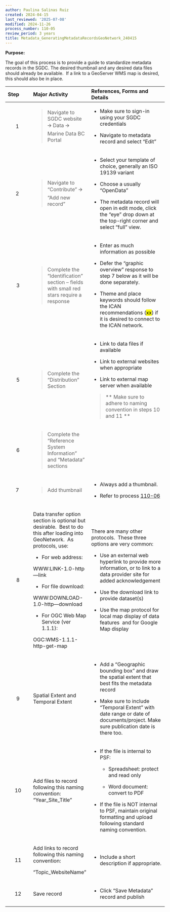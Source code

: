 ```yaml
---
author: Paulina Salinas Ruiz
created: 2024-04-15
last_reviewed: '2025-07-08'
modified: 2024-11-26
process_number: 110-05
review_period: 3 years
title: Metadata_GeneratingMetadataRecordsGeoNetwork_240415
---
```


**Purpose:**

The goal of this process is to provide a guide to standardize metadata records in the SGDC. The desired thumbnail and any desired data files should already be available.  If a link to a GeoServer WMS map is desired, this should also be in place. 

<table style="width:100%;">
<colgroup>
<col style="width: 17%" />
<col style="width: 31%" />
<col style="width: 50%" />
</colgroup>
<thead>
<tr>
<th style="text-align: left;"><strong>Step</strong> </th>
<th style="text-align: left;"><strong>Major Activity</strong> </th>
<th style="text-align: left;"><strong>References, Forms and Details</strong> </th>
</tr>
</thead>
<tbody>
<tr>
<td style="text-align: center;">1 </td>
<td><blockquote>
<p>Navigate to SGDC website 🡪 Data 🡪 Marine Data BC Portal</p>
</blockquote></td>
<td><ul>
<li><p>Make sure to sign-in using your SGDC credentials</p></li>
<li><p>Navigate to metadata record and select “Edit”</p></li>
</ul></td>
</tr>
<tr>
<td style="text-align: center;">2 </td>
<td><blockquote>
<p>Navigate to “Contribute” 🡪 “Add new record”</p>
</blockquote></td>
<td><ul>
<li><p>Select your template of choice, generally an ISO 19139 variant</p></li>
<li><p>Choose a usually “OpenData”</p></li>
<li><p>The metadata record will open in edit mode, click the “eye” drop down at the top-right corner and select “full” view.</p></li>
</ul></td>
</tr>
<tr>
<td style="text-align: center;">3</td>
<td><blockquote>
<p>Complete the “Identification” section – fields with small red stars require a response</p>
</blockquote></td>
<td><ul>
<li><p>Enter as much information as possible</p></li>
<li><p>Defer the “graphic overview” response to step 7 below as it will be done separately.</p></li>
<li><p>Theme and place keywords should follow the ICAN recommendations (<mark>xx</mark>) if it is desired to connect to the ICAN network.</p></li>
</ul></td>
</tr>
<tr>
<td style="text-align: center;">5</td>
<td><blockquote>
<p>Complete the “Distribution” Section</p>
</blockquote></td>
<td><ul>
<li><p>Link to data files if available</p></li>
<li><p>Link to external websites when appropriate</p></li>
<li><p>Link to external map server when available</p></li>
</ul>
<blockquote>
<p>** Make sure to adhere to naming convention in steps 10 and 11 **</p>
</blockquote></td>
</tr>
<tr>
<td style="text-align: center;">6</td>
<td><blockquote>
<p>Complete the “Reference System Information” and “Metadata” sections</p>
</blockquote></td>
<td></td>
</tr>
<tr>
<td style="text-align: center;">7 </td>
<td><blockquote>
<p>Add thumbnail</p>
</blockquote></td>
<td><ul>
<li><p>Always add a thumbnail.</p></li>
<li><p>Refer to process <a href="https://pacificsalmonfoundation-my.sharepoint.com/:w:/g/personal/psalinasruiz_psf_ca/EQdIk9uxw4dLhZiYUZNMFgkBGcktBKNOGNw0tCPr_BFmhg?e=6hiQao">110-06</a></p></li>
</ul></td>
</tr>
<tr>
<td style="text-align: center;">8</td>
<td><p>Data transfer option section is optional but desirable.  Best to do this after loading into GeoNetwork.  As protocols, use: </p>
<ul>
<li><p>For web address:</p></li>
</ul>
<p>WWW:LINK-1.0-http—link  </p>
<ul>
<li><p>For file download:</p></li>
</ul>
<p>WWW:DOWNLOAD-1.0-http—download </p>
<ul>
<li><p>For OGC Web Map Service (ver 1.1.1):</p></li>
</ul>
<p>OGC:WMS-1.1.1-http-get-map </p></td>
<td><p>There are many other protocols.  These three options are very common: </p>
<ul>
<li><p>Use an external web hyperlink to provide more information, or to link to a data provider site for added acknowledgement </p></li>
<li><p>Use the download link to provide dataset(s) </p></li>
<li><p>Use the map protocol for local map display of data features  and for Google Map display </p></li>
</ul></td>
</tr>
<tr>
<td style="text-align: center;">9</td>
<td>Spatial Extent and Temporal Extent </td>
<td><ul>
<li><p>Add a “Geographic bounding box” and draw the spatial extent that best fits the metadata record</p></li>
<li><p>Make sure to include “Temporal Extent” with date range or date of documents/project. Make sure publication date is there too.  </p></li>
</ul></td>
</tr>
<tr>
<td style="text-align: center;">10</td>
<td>Add files to record following this naming convention: “Year_Site_Title”</td>
<td><ul>
<li><p>If the file is internal to PSF:</p>
<ul>
<li><p>Spreadsheet: protect and read only</p></li>
<li><p>Word document: convert to PDF</p></li>
</ul></li>
<li><p>If the file is NOT internal to PSF, maintain original formatting and upload following standard naming convention.</p></li>
</ul></td>
</tr>
<tr>
<td style="text-align: center;">11</td>
<td><p>Add links to record following this naming convention:</p>
<p>“Topic_WebsiteName”</p></td>
<td><ul>
<li><p>Include a short description if appropriate.</p></li>
</ul></td>
</tr>
<tr>
<td style="text-align: center;">12</td>
<td>Save record</td>
<td><ul>
<li><p>Click “Save Metadata” record and publish</p></li>
</ul></td>
</tr>
</tbody>
</table>